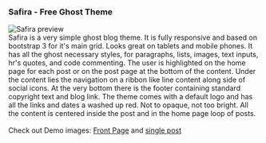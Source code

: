 <h3>Safira - Free Ghost Theme</h3>

<img src="https://raw.github.com/turcuciprian/safira/master/demo_images/01_preview.jpg" alt="Safira preview" />
<br/>
Safira is a very simple ghost blog theme. It is fully responsive and based on bootstrap 3 for it's main grid. Looks great on tablets and mobile phones. It has all the ghost 
necessary styles, for paragraphs, lists, images, text inputs, hr's quotes, and code commenting. The user is highlighted on the home page for each post or on the post page at the bottom of the content. 
Under the content lies the navigation on a ribbon like line content along side of social icons. At the very bottom there is the footer containing standard copyright text and blog link. The theme comes 
with a default logo and has all the links and dates a washed up red. Not to opaque, not too bright. All the content is centered inside the post and in the home page loop of posts.
<br/><br/>
Check out Demo images: <a href="https://raw.github.com/turcuciprian/safira/master/demo_images/02_index.png">Front Page</a> and <a href="https://raw.github.com/turcuciprian/safira/master/demo_images/03_Post.png">single post</a>